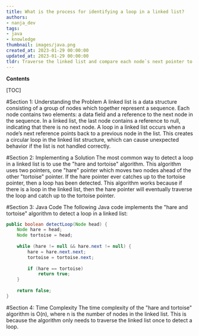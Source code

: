 ```yaml
---
title: What is the process for identifying a loop in a linked list?
authors:
- nanja_dev
tags:
- java
- knowledge
thumbnail: images/java.png
created_at: 2023-01-29 00:00:00
updated_at: 2023-01-29 00:00:00
tldr: Traverse the linked list and compare each node`s next pointer to a previously visited node to determine if there is a loop.
---
```


**Contents**

[TOC]

#Section 1: Understanding the Problem 
A linked list is a data structure consisting of a group of nodes which together represent a sequence. Each node contains two elements: a data field and a reference to the next node in the sequence. In a linked list, the last node contains a reference to null, indicating that there is no next node. A loop in a linked list occurs when a node’s next reference points back to a previous node in the list. This creates a circular loop in the linked list structure, which can cause unexpected behavior if the list is not handled correctly. 

#Section 2: Implementing a Solution
The most common way to detect a loop in a linked list is to use the "hare and tortoise" algorithm. This algorithm uses two pointers, one "hare" pointer which moves two nodes ahead of the other "tortoise" pointer. If the hare pointer ever catches up to the tortoise pointer, then a loop has been detected. This algorithm works because if there is a loop in the linked list, then the hare pointer will eventually traverse the loop and catch up to the tortoise pointer. 

#Section 3: Java Code
The following Java code implements the "hare and tortoise" algorithm to detect a loop in a linked list: 

```java
public boolean detectLoop(Node head) { 
    Node hare = head; 
    Node tortoise = head; 
  
    while (hare != null && hare.next != null) { 
        hare = hare.next.next; 
        tortoise = tortoise.next; 
  
        if (hare == tortoise) 
            return true; 
    } 
  
    return false; 
} 
```

#Section 4: Time Complexity
The time complexity of the "hare and tortoise" algorithm is O(n), where n is the number of nodes in the linked list. This is because the algorithm only needs to traverse the linked list once to detect a loop.
